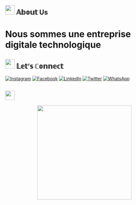<h2><img src="https://emojis.slackmojis.com/emojis/images/1660415409/60740/man-medium-skin-tone-beard.gif?1660415409" width="30"/> 𝔸𝕓𝕠𝕦𝕥 Us</h2>


# Nous sommes une entreprise digitale technologique 

<h2><img src="https://emojis.slackmojis.com/emojis/images/1660415433/60795/folded-hands.gif?1660415433" width="30"/> 𝕃𝕖𝕥’𝕤 ℂ𝕠𝕟𝕟𝕖𝕔𝕥</h2>

[![Instagram](https://img.shields.io/badge/Instagram-%23E4405F.svg?logo=Instagram&logoColor=white)](https://instagram.com/monkilaTech) 
[![Facebook](https://img.shields.io/badge/Facebook-%23E4405F.svg?logo=Facebook&logoColor=white)](https://facebook.com/monkilaTech) 
[![LinkedIn](https://img.shields.io/badge/LinkedIn-%230077B5.svg?logo=linkedin&logoColor=white)]([https://www.linkedin.com/in/joe-monkila-b55634211](https://www.linkedin.com/company/monkilatech/)) 
[![Twitter](https://img.shields.io/badge/Twitter-%231DA1F2.svg?logo=Twitter&logoColor=white)](https://twitter.com/monkilatech) 
[![WhatsApp](https://img.shields.io/badge/WhatsApp-%231DA1F2.svg?logo=WhatsaApp&logoColor=white)](https://api.whatsapp.com/send?phone=243816717846&texte=Bonjour_Monkila) 


<h2><img src="https://emojis.slackmojis.com/emojis/images/1660415359/60631/robot.gif?1660415359" width="30"/></h2>
<p align='center'>
<img src="https://media.giphy.com/media/TEnXkcsHrP4YedChhA/giphy.gif" width="300" height="300" frameBorder="0" class="giphy-embed" allowFullScreen></img></p>
